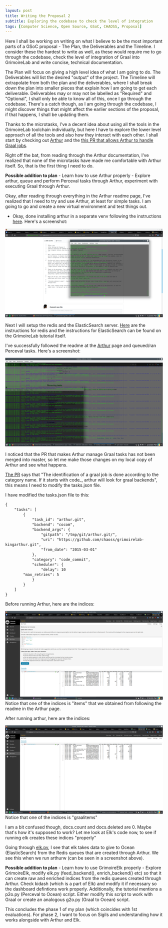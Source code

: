 ```yaml
---
layout: post
title: Writing the Proposal 2 
subtitle: Exploring the codebase to check the level of integration
tags: [Computer Science, Open Source, GSoC, CHAOSS, Proposal]
---
```


Here I shall be working on writing on what I believe to be the most important parts of a GSoC proposal - The Plan, the Deliverables and the Timeline. I consider these the hardest to write as well, as these would require me to go through the codebase, check the level of integration of Graal into GrimoireLab and write concise, technical documentation.

The Plan will focus on giving a high level idea of what I am going to do. The Deliverables will list the desired "output" of the project. The Timeline will extrapolate from both the plan and the deliverables, where I shall break down the plan into smaller pieces that explain how I am going to get each deliverable. Deliverables may or may not be labelled as "Required" and "Optional", I shall only be able to know all of this, once I go through the codebase. There's a catch though, as I am going through the codebase, I might discover things that might affect the earlier sections of the proposal, if that happens, I shall be updating them.

Thanks to the microtasks, I've a decent idea about using all the tools in the GrimoireLab toolchain individually, but here I have to explore the lower level approach of all the tools and also how they interact with each other. I shall start by checking out [Arthur](https://github.com/chaoss/grimoirelab-kingarthur) and the [this PR that allows Arthur to handle Graal jobs](https://github.com/chaoss/grimoirelab-kingarthur/pull/33).

Right off the bat, from reading through the Arthur documentation, I've realized that none of the microtasks have made me comfortable with Arthur itself. So, that is the first thing I need to do.

**Possible addition to plan** - Learn how to use Arthur properly - Explore arthur, queue and perform Perceval tasks through Arthur, experiment with executing Graal through Arthur.

Okay, after reading through everything in the Arthur readme page, I've realized that I need to try and use Arthur, at least for simple tasks. I am going to go and create a new virtual environment and test things out. 

- Okay, done installing arthur in a separate venv following the instructions [here](https://github.com/chaoss/grimoirelab-kingarthur#installation). Here's a screenshot:

![Arthur Install](img/arthur_install.png)

Next I will setup the redis and the ElasticSearch server. [Here](https://redis.io/topics/quickstart) are the instructions for redis and the instructions for ElasticSearch can be found on the GrimoireLab tutorial itself.

I've successfully followed the readme at the [Arthur](https://github.com/chaoss/grimoirelab-kingarthur) page and queued/ran Perceval tasks. Here's a screenshot:

![Arthur run](img/arthurw.png)

I noticed that the PR that makes Arthur manage Graal tasks has not been merged into master, so let me make those changes on my local copy of Arthur and see what happens.

[The PR](https://github.com/chaoss/grimoirelab-kingarthur/pull/33) says that "The identification of a graal job is done according to the category name. If it starts with code_, arthur will look for graal backends", this means I need to modify the tasks.json file. 

I have modified the tasks.json file to this:
```
{
    "tasks": [
        {
            "task_id": "arthur.git",
            "backend": "cocom",
            "backend_args": {
                "gitpath": "/tmp/git/arthur.git/",
                "uri": "https://github.com/chaoss/grimoirelab-kingarthur.git",
                "from_date": "2015-03-01"
            },
            "category": "code_commit",
            "scheduler": {
                "delay": 10
		"max_retries": 5
            }
        }
    ]
}
```
Before running Arthur, here are the indices:

![ES indices](img/before.png)
Notice that one of the indices is "items" that we obtained from following the readme in the Arthur page. 

After running arthur, here are the indices:

![ES indices after](img/after.png)
Notice that one of the indices is "graalitems"

I am a bit confused though, docs.count and docs.deleted are 0. Maybe that's how it's supposed to work? Let me look at Elk's code now, to see if running elk creates these indices "properly"

Going through [elk.py](https://github.com/chaoss/grimoirelab-elk/blob/master/grimoire_elk/elk.py#L54), I see that elk takes data to give to Ocean (ElasticSearch) from the Redis queues that are created through Arthur. We see this when we run arthurw (can be seen in a screenshot above). 

**Possible addition to plan** - Learn how to use GrimoireElk properly - Explore GrimoireElk, modify elk.py (feed_backend(), enrich_backend() etc) so that it can create raw and enriched indices from the redis queues created through Arthur. Check kidash (which is a part of Elk) and modify it if necessary so the dashboard defintions work properly. Additionally, the tutorial mentions a p2o.py (Perceval to Ocean) script. Either modify this script to work with Graal or create an analogous g2o.py (Graal to Ocean) script.

This concludes the phase 1 of my plan (which coincides with 1st evaluations). For phase 2, I want to focus on Sigils and understanding how it works alongside with Arthur and Elk.



